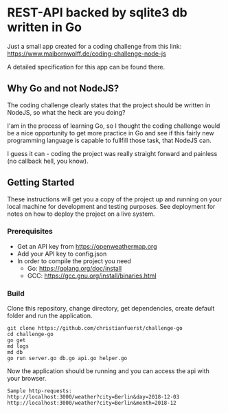 # REST-API backed by sqlite3 db written in Go

Just a small app created for a coding challenge from this link:
https://www.maibornwolff.de/coding-challenge-node-js

A detailed specification for this app can be found there.

## Why Go and not NodeJS?

The coding challenge clearly states that the project should be written in NodeJS, so what the heck are you doing?

I'am in the process of learning Go, so I thought the coding challenge would be a nice opportunity to get more practice in Go and see if this fairly new programming language is capable to fullfill those task, that NodeJS can.

I guess it can - coding the project was really straight forward and painless (no callback hell, you know).

## Getting Started

These instructions will get you a copy of the project up and running on your local machine for development and testing purposes. See deployment for notes on how to deploy the project on a live system.

### Prerequisites

- Get an API key from https://openweathermap.org
- Add your API key to config.json
- In order to compile the project you need
    - Go: https://golang.org/doc/install
    - GCC: https://gcc.gnu.org/install/binaries.html

### Build

Clone this repository, change directory, get dependencies, create default folder and run the application.

```
git clone https://github.com/christianfuerst/challenge-go
cd challenge-go
go get
md logs
md db
go run server.go db.go api.go helper.go
```

Now the application should be running and you can access the api with your browser.

```
Sample http-requests:
http://localhost:3000/weather?city=Berlin&day=2018-12-03
http://localhost:3000/weather?city=Berlin&month=2018-12
```


